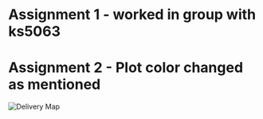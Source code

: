 # Assignment 1 - worked in group with ks5063

# Assignment 2 - Plot color changed as mentioned

![Delivery Map](pic1.png)
